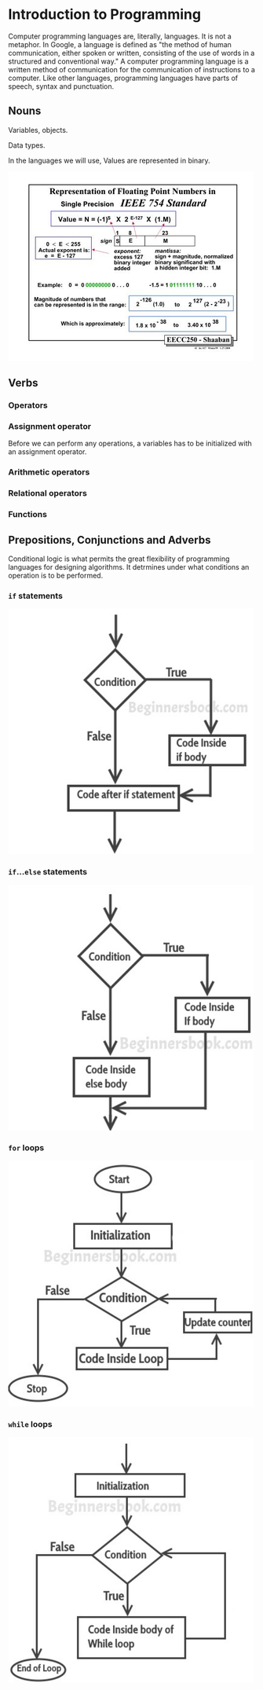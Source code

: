 # Introduction to Programming

Computer programming languages are, literally, languages. 
It is not a metaphor.
In Google, a language is defined as "the method of human communication, either spoken or written, consisting of the use of words in a structured and conventional way."
A computer programming language is a written method of communication for the communication of instructions to a computer. 
Like other languages, programming languages have parts of speech, syntax and punctuation. 


## Nouns

Variables, objects. 


Data types. 


In the languages we will use, Values are represented in binary.

<img src="Binary32bitFloat.jpg" width="500"/>




## Verbs




### Operators 

### Assignment operator

Before we can perform any operations, a variables has to be initialized with an assignment operator. 


### Arithmetic operators


### Relational operators


### Functions



## Prepositions, Conjunctions and Adverbs 

Conditional logic is what permits the great flexibility of programming languages for designing algorithms. 
It detrmines under what conditions an operation is to be performed. 


### ```if``` statements

<img src="if_statement_flow_diagram_C.jpg" width="500"/>


### ```if```...```else``` statements

<img src="If_else_flow_diagram_C.jpg" width="500"/>

### ```for``` loops

<img src="for_loop_C.jpg" width="500"/>

### ```while``` loops

<img src="while_loop_C.jpg" width="500"/>


